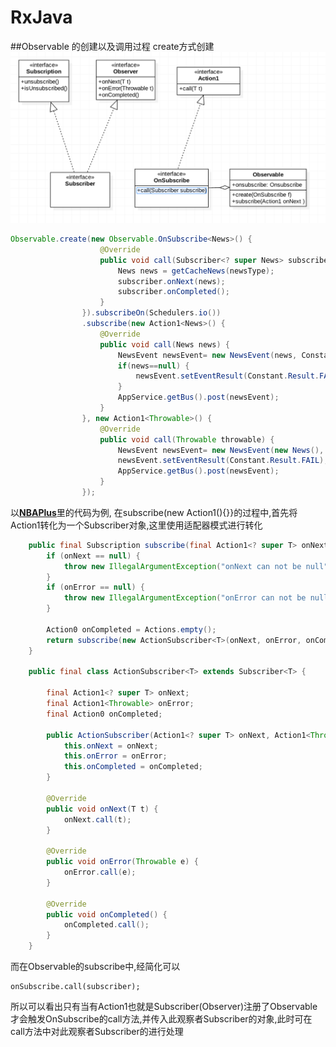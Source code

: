 # RxJava
##Observable 的创建以及调用过程
create方式创建
![image](https://github.com/SilenceDut/RxJavaStudy/blob/master/image/create.png)
```java 
Observable.create(new Observable.OnSubscribe<News>() {
                    @Override
                    public void call(Subscriber<? super News> subscriber) {
                        News news = getCacheNews(newsType);
                        subscriber.onNext(news);
                        subscriber.onCompleted();
                    }
                }).subscribeOn(Schedulers.io())
                .subscribe(new Action1<News>() {
                    @Override
                    public void call(News news) {
                        NewsEvent newsEvent= new NewsEvent(news, Constant.GETNEWSWAY.INIT,newsType);
                        if(news==null) {
                            newsEvent.setEventResult(Constant.Result.FAIL);
                        }
                        AppService.getBus().post(newsEvent);
                    }
                }, new Action1<Throwable>() {
                    @Override
                    public void call(Throwable throwable) {
                        NewsEvent newsEvent= new NewsEvent(new News(), Constant.GETNEWSWAY.INIT,newsType);
                        newsEvent.setEventResult(Constant.Result.FAIL);
                        AppService.getBus().post(newsEvent);
                    }
                });

```
以[**NBAPlus**](https://github.com/SilenceDut/NBAPlus/blob/master/app/src/main/java/com/me/silencedut/nbaplus/rxmethod/RxNews.java)里的代码为例,
在subscribe(new Action1<News>(){}}的过程中,首先将Action1转化为一个Subscriber对象,这里使用适配器模式进行转化
```java 
    public final Subscription subscribe(final Action1<? super T> onNext, final Action1<Throwable> onError) {
        if (onNext == null) {
            throw new IllegalArgumentException("onNext can not be null");
        }
        if (onError == null) {
            throw new IllegalArgumentException("onError can not be null");
        }

        Action0 onCompleted = Actions.empty();
        return subscribe(new ActionSubscriber<T>(onNext, onError, onCompleted));
    }
    
    public final class ActionSubscriber<T> extends Subscriber<T> {
    
        final Action1<? super T> onNext;
        final Action1<Throwable> onError;
        final Action0 onCompleted;
    
        public ActionSubscriber(Action1<? super T> onNext, Action1<Throwable> onError, Action0 onCompleted) {
            this.onNext = onNext;
            this.onError = onError;
            this.onCompleted = onCompleted;
        }
    
        @Override
        public void onNext(T t) {
            onNext.call(t);
        }
    
        @Override
        public void onError(Throwable e) {
            onError.call(e);
        }
    
        @Override
        public void onCompleted() {
            onCompleted.call();
        }
    }
```
而在Observable的subscribe中,经简化可以
```
onSubscribe.call(subscriber);
```
所以可以看出只有当有Action1也就是Subscriber(Observer)注册了Observable才会触发OnSubscribe的call方法,并传入此观察者Subscriber的对象,此时可在call方法中对此观察者Subscriber的进行处理